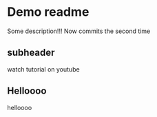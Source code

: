 # Demo readme
Some description!!!
Now commits the second time


## subheader
watch tutorial on youtube

## Helloooo
helloooo